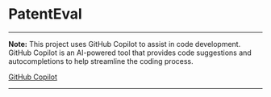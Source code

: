 # PatentEval

---

**Note:** This project uses GitHub Copilot to assist in code development. GitHub Copilot is an AI-powered tool that provides code suggestions and autocompletions to help streamline the coding process.

[GitHub Copilot](https://copilot.github.com/)

---
